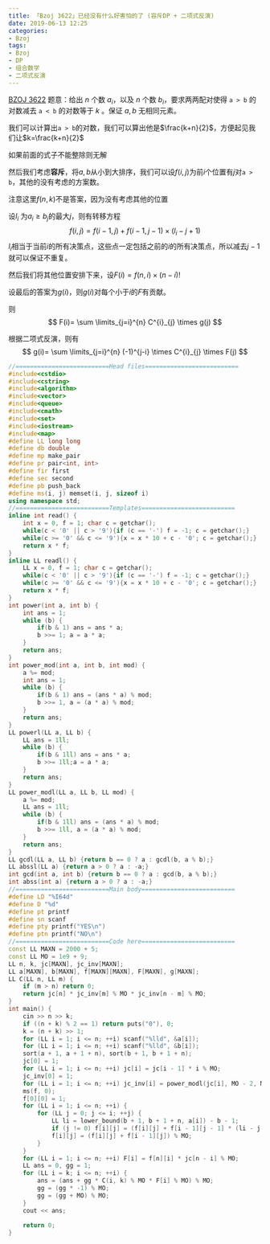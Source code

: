 ```yaml
---
title: 「Bzoj 3622」已经没有什么好害怕的了 (容斥DP + 二项式反演)
date: 2019-06-13 12:25
categories:
- Bzoj
tags:
- Bzoj
- DP
- 组合数学
- 二项式反演
---
```

[BZOJ 3622](http://www.lydsy.com/JudgeOnline/problem.php?id=3622)
题意：给出 $n$ 个数 $a_i$，以及 $n$ 个数 $b_i$，要求两两配对使得 `a > b` 的对数减去 `a < b` 的对数等于 $k$ 。保证 $a,b$ 无相同元素。

我们可以计算出`a > b`的对数，我们可以算出他是$\frac{k+n}{2}$，方便起见我们让$k=\frac{k+n}{2}$

如果前面的式子不能整除则无解

然后我们考虑**容斥**，将$a,b$从小到大排序，我们可以设$f(i,j)$为前$i$个位置有$j$对`a > b`，其他的没有考虑的方案数。

注意这里$f(n,k)$不是答案，因为没有考虑其他的位置

设$l_i$ 为$a_i \geq b_j$的最大$j$，则有转移方程
$$
f(i,j)=f(i-1,j)+f(i-1,j-1)\times (l_i-j+1)
$$
$l_i$相当于当前$i$的所有决策点，这些点一定包括之前的$i$的所有决策点，所以减去$j-1$就可以保证不重复。

然后我们将其他位置安排下来，设$F(i)=f(n, i) \times (n-i)!$

设最后的答案为$g(i)$，则$g(i)$对每个小于$i$的$F$有贡献。

则
$$
F(i)= \sum \limits_{j=i}^{n} C^{i}_{j} \times g(j)
$$

根据二项式反演，则有
$$
g(i)= \sum \limits_{j=i}^{n} (-1)^{j-i} \times C^{i}_{j} \times F(j)
$$

<!-- more -->

```c++
//==========================Head files==========================
#include<cstdio>
#include<cstring>
#include<algorithm>
#include<vector>
#include<queue>
#include<cmath>
#include<set>
#include<iostream>
#include<map>
#define LL long long
#define db double
#define mp make_pair
#define pr pair<int, int>
#define fir first
#define sec second
#define pb push_back
#define ms(i, j) memset(i, j, sizeof i)
using namespace std;
//==========================Templates==========================
inline int read() {
    int x = 0, f = 1; char c = getchar();
    while(c < '0' || c > '9'){if (c == '-') f = -1; c = getchar();}
    while(c >= '0' && c <= '9'){x = x * 10 + c - '0'; c = getchar();}
    return x * f;
}
inline LL readl() {
    LL x = 0, f = 1; char c = getchar();
    while(c < '0' || c > '9'){if (c == '-') f = -1; c = getchar();}
    while(c >= '0' && c <= '9'){x = x * 10 + c - '0'; c = getchar();}
    return x * f;
}
int power(int a, int b) {
    int ans = 1;
    while (b) {
        if(b & 1) ans = ans * a;
        b >>= 1; a = a * a;
    }
    return ans;
}
int power_mod(int a, int b, int mod) {
    a %= mod;
    int ans = 1;
    while (b) {
        if(b & 1) ans = (ans * a) % mod;
        b >>= 1, a = (a * a) % mod;
    }
    return ans;
}
LL powerl(LL a, LL b) {
    LL ans = 1ll;
    while (b) {
        if(b & 1ll) ans = ans * a;
        b >>= 1ll;a = a * a;
    }
    return ans;
}
LL power_modl(LL a, LL b, LL mod) {
    a %= mod;
    LL ans = 1ll;
    while (b) {
        if(b & 1ll) ans = (ans * a) % mod;
        b >>= 1ll, a = (a * a) % mod;
    }
    return ans;
}
LL gcdl(LL a, LL b) {return b == 0 ? a : gcdl(b, a % b);}
LL abssl(LL a) {return a > 0 ? a : -a;}
int gcd(int a, int b) {return b == 0 ? a : gcd(b, a % b);}
int abss(int a) {return a > 0 ? a : -a;}
//==========================Main body==========================
#define LD "%I64d"
#define D "%d"
#define pt printf
#define sn scanf
#define pty printf("YES\n")
#define ptn printf("NO\n")
//==========================Code here==========================
const LL MAXN = 2000 + 5;
const LL MO = 1e9 + 9;
LL n, k, jc[MAXN], jc_inv[MAXN];
LL a[MAXN], b[MAXN], f[MAXN][MAXN], F[MAXN], g[MAXN]; 
LL C(LL n, LL m) {
    if (m > n) return 0;
    return jc[n] * jc_inv[m] % MO * jc_inv[n - m] % MO;
}
int main() {
    cin >> n >> k;
    if ((n + k) % 2 == 1) return puts("0"), 0;
    k = (n + k) >> 1;
    for (LL i = 1; i <= n; ++i) scanf("%lld", &a[i]);
    for (LL i = 1; i <= n; ++i) scanf("%lld", &b[i]);
    sort(a + 1, a + 1 + n), sort(b + 1, b + 1 + n);
    jc[0] = 1;
    for (LL i = 1; i <= n; ++i) jc[i] = jc[i - 1] * i % MO;
    jc_inv[0] = 1;
    for (LL i = 1; i <= n; ++i) jc_inv[i] = power_modl(jc[i], MO - 2, MO);
    ms(f, 0);
    f[0][0] = 1;
    for (LL i = 1; i <= n; ++i) {
        for (LL j = 0; j <= i; ++j) {
            LL li = lower_bound(b + 1, b + 1 + n, a[i]) - b - 1;
            if (j != 0) f[i][j] = (f[i][j] + f[i - 1][j - 1] * (li - j + 1) % MO) % MO;
            f[i][j] = (f[i][j] + f[i - 1][j]) % MO;
        }
    }
    for (LL i = 1; i <= n; ++i) F[i] = f[n][i] * jc[n - i] % MO;
    LL ans = 0, gg = 1;
    for (LL i = k; i <= n; ++i) {
        ans = (ans + gg * C(i, k) % MO * F[i] % MO) % MO;
        gg = (gg * -1) % MO;
        gg = (gg + MO) % MO;
    }
    cout << ans;
    
    return 0;
}
```